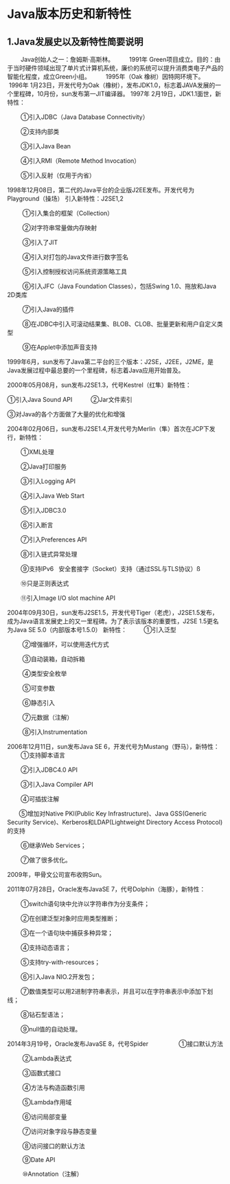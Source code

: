 # Java版本历史和新特性

## 1.Java发展史以及新特性简要说明

        Java创始人之一：詹姆斯·高斯林。
        1991年 Green项目成立。目的：由于当时硬件领域出现了单片式计算机系统，廉价的系统可以提升消费类电子产品的智能化程度，成立Green小组。
        1995年（Oak 橡树）因特网环境下。
        1996年 1月23日，开发代号为Oak（橡树），发布JDK1.0，标志着JAVA发展的一个里程碑，10月份，sun发布第一JIT编译器。
1997年 2月19日，JDK1.1面世，新特性：

        ①引入JDBC（Java Database Connectivity）

        ②支持内部类

        ③引入Java Bean

        ④引入RMI（Remote Method Invocation）

        ⑤引入反射（仅用于内省）

1998年12月08日，第二代的Java平台的企业版J2EE发布。开发代号为Playground（操场）
引入新特性：J2SE1,2

         ①引入集合的框架（Collection）

         ②对字符串常量做内存映射

         ③引入了JIT

         ④引入对打包的Java文件进行数字签名

         ⑤引入控制授权访问系统资源策略工具

         ⑥引入JFC（Java Foundation Classes），包括Swing 1.0、拖放和Java 2D类库

         ⑦引入Java的插件

         ⑧在JDBC中引入可滚动结果集、BLOB、CLOB、批量更新和用户自定义类型

         ⑨在Applet中添加声音支持

1999年6月，sun发布了Java第二平台的三个版本：J2SE，J2EE，J2ME，是Java发展过程中最总要的一个里程碑，标志着Java应用开始普及。


2000年05月08月，sun发布J2SE1.3，代号Kestrel（红隼）新特性：

①引入Java Sound API
         
②Jar文件索引

③对Java的各个方面做了大量的优化和增强

2004年02月06日，sun发布J2SE1.4,开发代号为Merlin（隼）首次在JCP下发行，新特性：

        ①XML处理

        ②Java打印服务

        ③引入Logging API

        ④引入Java Web Start

        ⑤引入JDBC3.0

        ⑥引入断言

        ⑦引入Preferences API

        ⑧引入链式异常处理

        ⑨支持IPv6   安全套接字（Socket）支持（通过SSL与TLS协议）ß

        ⑩只是正则表达式

        ⑪引入Image I/O slot machine API

2004年09月30日，sun发布J2SE1.5，开发代号Tiger（老虎），J2SE1.5发布，成为Java语言发展史上的又一里程碑。为了表示该版本的重要性，J2SE 1.5更名为Java SE 5.0（内部版本号1.5.0）
新特性：
         ①引入泛型

         ②增强循环，可以使用迭代方式

         ③自动装箱，自动拆箱

         ④类型安全枚举

         ⑤可变参数

         ⑥静态引入

         ⑦元数据（注解）

         ⑧引入Instrumentation

2006年12月11日，sun发布Java SE 6，开发代号为Mustang（野马），新特性：
        ①支持脚本语言

        ②引入JDBC4.0 API

        ③引入Java Compiler API

        ④可插拔注解

       ⑤增加对Native PKI(Public Key Infrastructure)、Java GSS(Generic Security Service)、Kerberos和LDAP(Lightweight Directory Access Protocol)的支持

        ⑥继承Web Services；

        ⑦做了很多优化。

2009年，甲骨文公司宣布收购Sun。

2011年07月28日，Oracle发布JavaSE 7，代号Dolphin（海豚），新特性：

         ①switch语句块中允许以字符串作为分支条件；

        ②在创建泛型对象时应用类型推断；

        ③在一个语句块中捕获多种异常；

        ④支持动态语言；

        ⑤支持try-with-resources；

        ⑥引入Java NIO.2开发包；

        ⑦数值类型可以用2进制字符串表示，并且可以在字符串表示中添加下划线；

        ⑧钻石型语法；

        ⑨null值的自动处理。

2014年3月19号，Oracle发布JavaSE 8，代号Spider
       
         ①接口默认方法

         ②Lambda表达式

         ③函数式接口

         ④方法与构造函数引用

         ⑤Lambda作用域

         ⑥访问局部变量

         ⑦访问对象字段与静态变量

         ⑧访问接口的默认方法

         ⑨Date API

         ⑩Annotation（注解）


